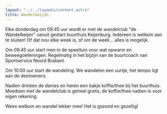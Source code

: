 ```yaml
---
layout: "../../layouts/content.astro"
title: Wandelkeijen.
---
```


Elke donderdag om 09:45 uur wordt er met de wandelclub "de Wandelkeijen" vanuit gestart buurthuis Keijenburg.
Iedereen is welkom aan te sluiten! Of dat nou elke week is, of om de week... alles is mogelijk.

Om 09:45 uur start men in de speeltuin voor wat opwarm en beweegoefeningen. 
Regelmatig in het bijzijn van de buurtcoach van Sportservice Noord Brabant.

Om 10:00 uur start de wandeling. We wandelen een uurtje, het tempo ligt aan de deelnemers.

Nadien drinken de dames en heren een bakje koffie/thee bij het buurthuis.
Meedoen met de wandelclub is geheel gratis, de koffie/thee nadien is voor eigen rekening.

Wees welkom en wandel lekker mee!
Het is gezond en gezellig!


